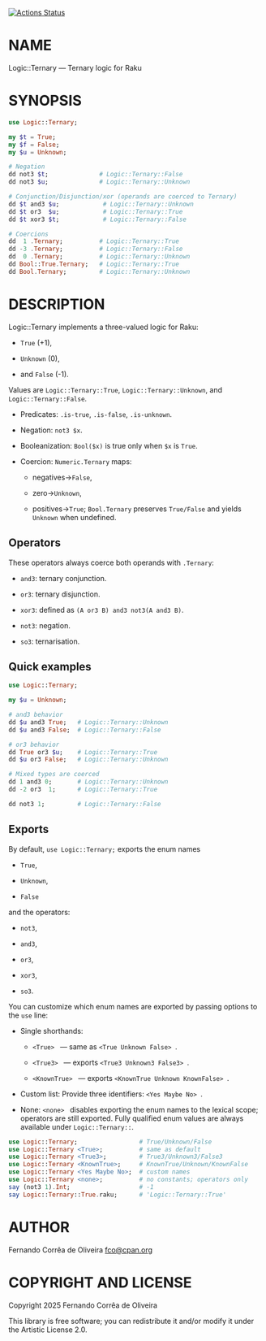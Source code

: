 [![Actions Status](https://github.com/FCO/Logic-Ternary/actions/workflows/test.yml/badge.svg)](https://github.com/FCO/Logic-Ternary/actions)

NAME
====

Logic::Ternary — Ternary logic for Raku

SYNOPSIS
========

```raku
use Logic::Ternary;

my $t = True;
my $f = False;
my $u = Unknown;

# Negation
dd not3 $t;              # Logic::Ternary::False
dd not3 $u;              # Logic::Ternary::Unknown

# Conjunction/Disjunction/xor (operands are coerced to Ternary)
dd $t and3 $u;            # Logic::Ternary::Unknown
dd $t or3  $u;            # Logic::Ternary::True
dd $t xor3 $t;            # Logic::Ternary::False

# Coercions
dd  1 .Ternary;          # Logic::Ternary::True
dd -3 .Ternary;          # Logic::Ternary::False
dd  0 .Ternary;          # Logic::Ternary::Unknown
dd Bool::True.Ternary;   # Logic::Ternary::True
dd Bool.Ternary;         # Logic::Ternary::Unknown
```

DESCRIPTION
===========

Logic::Ternary implements a three-valued logic for Raku:

  * `True` (+1),

  * `Unknown` (0),

  * and `False` (-1).

Values are `Logic::Ternary::True`, `Logic::Ternary::Unknown`, and `Logic::Ternary::False`.

  * Predicates: `.is-true`, `.is-false`, `.is-unknown`.

  * Negation: `not3 $x`.

  * Booleanization: `Bool($x)` is true only when `$x` is `True`.

  * Coercion: `Numeric.Ternary` maps:

      * negatives→`False`,

      * zero→`Unknown`,

      * positives→`True`; `Bool.Ternary` preserves `True/False` and yields `Unknown` when undefined.

Operators
---------

These operators always coerce both operands with `.Ternary`:

  * `and3`: ternary conjunction.

  * `or3`: ternary disjunction.

  * `xor3`: defined as `(A or3 B) and3 not3(A and3 B)`.

  * `not3`: negation.

  * `so3`: ternarisation.

Quick examples
--------------

```raku
use Logic::Ternary;

my $u = Unknown;

# and3 behavior
dd $u and3 True;   # Logic::Ternary::Unknown
dd $u and3 False;  # Logic::Ternary::False

# or3 behavior
dd True or3 $u;    # Logic::Ternary::True
dd $u or3 False;   # Logic::Ternary::Unknown

# Mixed types are coerced
dd 1 and3 0;       # Logic::Ternary::Unknown
dd -2 or3  1;      # Logic::Ternary::True

dd not3 1;         # Logic::Ternary::False
```

Exports
-------

By default, `use Logic::Ternary;` exports the enum names

  * `True`,

  * `Unknown`,

  * `False`

and the operators:

  * `not3`,

  * `and3`,

  * `or3`,

  * `xor3`,

  * `so3`.

You can customize which enum names are exported by passing options to the `use` line:

  * Single shorthands:

      * `<True> ` — same as `<True Unknown False> `.

      * `<True3> ` — exports `<True3 Unknown3 False3> `.

      * `<KnownTrue> ` — exports `<KnownTrue Unknown KnownFalse> `.

  * Custom list: Provide three identifiers: `<Yes Maybe No> `.

  * None: `<none> ` disables exporting the enum names to the lexical scope; operators are still exported. Fully qualified enum values are always available under `Logic::Ternary::`.

```raku
use Logic::Ternary;                 # True/Unknown/False
use Logic::Ternary <True>;          # same as default
use Logic::Ternary <True3>;         # True3/Unknown3/False3
use Logic::Ternary <KnownTrue>;     # KnownTrue/Unknown/KnownFalse
use Logic::Ternary <Yes Maybe No>;  # custom names
use Logic::Ternary <none>;          # no constants; operators only
say (not3 1).Int;                   # -1
say Logic::Ternary::True.raku;      # 'Logic::Ternary::True'
```

AUTHOR
======

Fernando Corrêa de Oliveira <fco@cpan.org>

COPYRIGHT AND LICENSE
=====================

Copyright 2025 Fernando Corrêa de Oliveira

This library is free software; you can redistribute it and/or modify it under the Artistic License 2.0.

